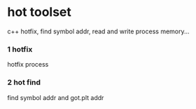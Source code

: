 # hot toolset
c++ hotfix, find symbol addr, read and write process memory...

### 1 hotfix
hotfix process

### 2 hot find
find symbol addr and got.plt addr
